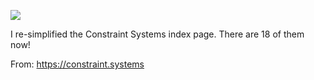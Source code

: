 ![](https://db-feed.s3.amazonaws.com/legacy/cs-share-1607133632.png)

I re-simplified the Constraint Systems index page. There are 18 of them now!

From: https://constraint.systems